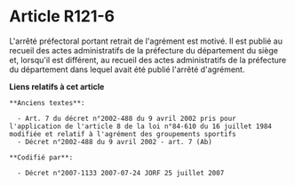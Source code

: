 # Article R121-6

L'arrêté préfectoral portant retrait de l'agrément est motivé. Il est publié au recueil des actes administratifs de la
préfecture du département du siège et, lorsqu'il est différent, au recueil des actes administratifs de la préfecture du
département dans lequel avait été publié l'arrêté d'agrément.

**Liens relatifs à cet article**

	**Anciens textes**:

	  - Art. 7 du décret n°2002-488 du 9 avril 2002 pris pour l'application de l'article 8 de la loi n°84-610 du 16 juillet 1984 modifiée et relatif à l'agrément des groupements sportifs
	  - Décret n°2002-488 du 9 avril 2002 - art. 7 (Ab)

	**Codifié par**:

	  - Décret n°2007-1133 2007-07-24 JORF 25 juillet 2007
